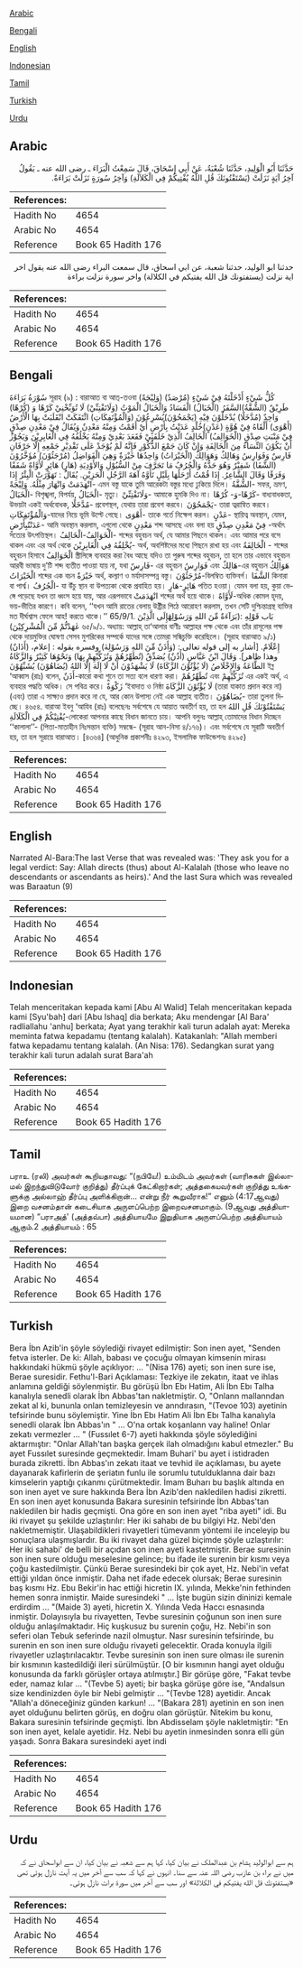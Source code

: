 [Arabic](#arabic)

[Bengali](#bengali)

[English](#english)

[Indonesian](#indonesian)

[Tamil](#tamil)

[Turkish](#turkish)

[Urdu](#urdu)

## Arabic


<div dir="rtl" lang="ar" style={{fontSize:'larger',backgroundColor:'#f8f9fa',padding:20}}>
حَدَّثَنَا أَبُو الْوَلِيدِ، حَدَّثَنَا شُعْبَةُ، عَنْ أَبِي إِسْحَاقَ، قَالَ سَمِعْتُ الْبَرَاءَ ـ رضى الله عنه ـ يَقُولُ آخِرُ آيَةٍ نَزَلَتْ ‏(‏يَسْتَفْتُونَكَ قُلِ اللَّهُ يُفْتِيكُمْ فِي الْكَلاَلَةِ‏)‏ وَآخِرُ سُورَةٍ نَزَلَتْ بَرَاءَةٌ‏.‏
</div>
<div style={{backgroundColor:'#f8f9fa',padding:20, marginBottom: 10}}><table> <thead> <tr> <th>References:</th> <th></th> </tr> </thead> <tbody><tr><td>Hadith No</td><td>4654</td></tr><tr><td>Arabic No</td><td>4654</td></tr><tr><td>Reference</td><td>Book 65 Hadith 176</td></tr></tbody></table></div>


<div dir="rtl" lang="ar" style={{fontSize:'larger',backgroundColor:'#f8f9fa',padding:20}}>
حدثنا ابو الوليد، حدثنا شعبة، عن ابي اسحاق، قال سمعت البراء رضى الله عنه يقول اخر اية نزلت (يستفتونك قل الله يفتيكم في الكلالة) واخر سورة نزلت براءة
</div>
<div style={{backgroundColor:'#f8f9fa',padding:20, marginBottom: 10}}><table> <thead> <tr> <th>References:</th> <th></th> </tr> </thead> <tbody><tr><td>Hadith No</td><td>4654</td></tr><tr><td>Arabic No</td><td>4654</td></tr><tr><td>Reference</td><td>Book 65 Hadith 176</td></tr></tbody></table></div>

## Bengali


<div dir="ltr" lang="bn" style={{fontSize:'larger',backgroundColor:'#f8f9fa',padding:20}}>
سُوْرَةُ بَرَاءَةَ সূরাহ (৯) : বারাআত বা আত্-তওবা (وَلِيْجَةً) كُلُّ شَيْءٍ أَدْخَلْتَهُ فِيْ شَيْءٍ (مُرْصَدٌ) طَرِيْقٌ (الشُّقَّةُ)السَّفَرُ (الْخَبَالُ) الْفَسَادُ وَالْخَبَالُ الْمَوْتُ (وَلَاتَفْتِنِّيْ) لَا تُوَبِّخْنِيْ كَرْهًا وَ (كُرْهًا) وَاحِدٌ (مُدَّخَلًا) يُدْخَلُوْنَ فِيْهِ (يَجْمَحُوْنَ)يُسْرِعُوْنَ (وَالْمُؤْتَفِكَاتِ) ائْتَفَكَتْ انْقَلَبَتْ بِهَا الْأَرْضُ (أَهْوَى) أَلْقَاهُ فِيْ هُوَّةٍ (عَدْنٍ)خُلْدٍ عَدَنْتُ بِأَرْضٍ أَيْ أَقَمْتُ وَمِنْهُ مَعْدِنٌ وَيُقَالُ فِيْ مَعْدِنِ صِدْقٍ فِيْ مَنْبَتِ صِدْقٍ (الْخَوَالِفُ) الْخَالِفُ الَّذِيْ خَلَفَنِيْ فَقَعَدَ بَعْدِيْ وَمِنْهُ يَخْلُفُهُ فِي الْغَابِرِيْنَ وَيَجُوْزُ أَنْ يَكُوْنَ النِّسَاءُ مِنَ الْخَالِفَةِ وَإِنْ كَانَ جَمْعَ الذُّكُوْرِ فَإِنَّهُ لَمْ يُوْجَدْ عَلَى تَقْدِيْرِ جَمْعِهِ إِلَّا حَرْفَانِ فَارِسٌ وَفَوَارِسُ وَهَالِكٌ وَهَوَالِكُ (الْخَيْرَاتُ) وَاحِدُهَا خَيْرَةٌ وَهِيَ الْفَوَاضِلُ (مُرْجَئُوْنَ) مُؤَخَّرُوْنَ (الشَّفَا) شَفِيْرٌ وَهُوَ حَدُّهُ وَالْجُرُفُ مَا تَجَرَّفَ مِنْ السُّيُوْلِ وَالأَوْدِيَةِ (هَارٍ) هَائِرٍ لَأَوَّاهٌ شَفَقًا وَفَرَقًا وَقَالَ الشَّاعِرُ. إِذَا قُمْتُ أَرْحَلُهَا بِلَيْلٍ تَأَوَّهُ آهَةَ الرَّجُلِ الْحَزِيْنِ. يُقَالُ : تَهَوَّرَتْ الْبِئْرُ إِذَا انْهَدَمَتْ وَانْهَارَ مِثْلُهُ. وَلِيْجَةً- এমন বস্তু যাকে তুমি আরেকটা বস্তুর মধ্যে ঢুকিয়ে দিলে। الشُّقَّةُ- সফর, ভ্রমণ, الْخَبَالُ- বিশৃঙ্খলা, বিপর্যয়, الْخَبَالُ- মৃত্যু। وَلَاتَفْتِنِّيْ- আমাকে হুমকি দিও না। كَرْهًا-وَ- كُرْهًا- বাধ্যবাধকতা, উভয়টা একই অর্থবোধক, مُدَّخَلًا- প্রবেশস্থল, যেথায় তারা প্রবেশ করবে। يَجْمَحُوْنَ- তারা ত্বরান্বিত করবে। وَالْمُؤْتَفِكَاتِ-যাদের নিয়ে ভূমি উল্টে গেছে। أَهْوَى- তাকে গর্তে নিক্ষেপ করল। عَدْنٍ- স্থায়িত্ব অবস্থান, যেমন, عَدَنْتُبِأَرْضٍ- আমি অবস্থান করলাম, এগুলো থেকে مَعْدِنٍ শব্দ আসছে এবং বলা হয় فِيْ مَعْدِنِ صِدْقٍ -অর্থাৎ সত্যের উৎপত্তিস্থল। الْخَوَالِفُ-الْخَالِفُ- শব্দের বহুবচন অর্থ, যে আমার পিছনে থাকল। এবং আমার পরে বসে থাকল এবং এর অর্থ থেকে يُخْلِفُهُ فِي الْغَابِرِيْنَ- অর্থ, অবশিষ্টদের মধ্যে পিছনে রাখা হয় এবং الْخَالِفَةُ - শব্দের বহুবচন হিসাবে الْخَوَالِفُ স্ত্রীলিঙ্গে ব্যবহার করা বৈধ আছে যদিও তা পুরুষ শব্দের বহুবচন, তা হলে তার এভাবে বহুবচন আরবী ভাষায় দু’টি শব্দ ব্যতীত পাওয়া যায় না, যথা فَارِسٌ- এর বহুবচন فَوَارِسُ এবং هَالِكٌ-এর বহুবচন هَوَالِكُ الْخَيْرَاتُ শব্দের এক বচন خَيْرَةٌ অর্থ, কল্যাণ ও মর্যাদাসম্পন্ন বস্তু। مُرْجَئُوْنَ-বিলম্বিত ব্যক্তিবর্গ। الشَّفَا কিনারা বা পার্শ্ব। الْجُرُفُ- যা উঁচু স্থান বা উপত্যকা থেকে প্রবাহিত হয়। هَائِرٍ-هَارٍ পতিত হওয়া। যেমন বলা হয়, কুয়া ভেঙ্গে পড়েছে যখন তা ধ্বংস হয়ে যায়, আর এরূপভাবে انْهَدَمَتْ শব্দের অর্থ হয়ে থাকে। لَأَوَّاهٌ-অধিক কোমল হৃদয়, ভয়-ভীতির কারণে। কবি বলেন, ‘‘যখন আমি রাতের বেলায় উষ্ট্রীর পিঠে আরোহণ করলাম, তখন সেটি দুশ্চিন্তাগ্রস্থ ব্যক্তির মত দীর্ঘশ্বাস ফেলে আহ! করতে থাকে।’’ 65/9/1. بَاب قَوْلِهِ :(بَرَآءَةٌ مِّنَ اللهِ وَرَسُوْلِهٰٓإِلَى الَّذِيْنَ عٰهَدْتُّمْ مِّنَ الْمُشْرِكِيْنَ) ৬৫/৯/১. অধ্যায়: আল্লাহ্ তা‘আলার বাণীঃ আল্লাহর পক্ষ থেকে এবং তাঁর রাসূলের পক্ষ থেকে দায়মুক্তির ঘোষণা সেসব মুশরিকের সম্পর্কে যাদের সঙ্গে তোমরা সন্ধিচুক্তি করেছিলে। (সূরাহ বারাআত ৯/১) (أَذَانٌ) إِعْلَامٌ. [أشار به إلى قوله تعالى : (وَأَذَنٌ مِّنَ اللهِ وَرَسُوْلِهٰ) وفسره بقوله : إعلام، وهذا ظاهر]. وَقَالَ ابْنُ عَبَّاسٍ (أُذُنٌ) يُصَدِّقُ (تُطَهِّرُهُمْ وَتُزَكِّيْهِمْ بِهَا) وَنَحْوُهَا كَثِيْرٌ وَالزَّكَاةُ الطَّاعَةُ وَالإِخْلَاصُ (لَا يُؤْتُوْنَ الزَّكَاةَ) لَا يَشْهَدُوْنَ أَنْ لَا إِلَهَ إِلَّا اللهُ (يُضَاهُوْنَ) يُشَبِّهُوْنَ ইব্ন ‘আব্বাস (রাঃ) বলেন, أَذَنٌ-কারো কথা শুনে তা সত্য বলে ধারণা করা। تُطَهِّرُهُمْ এবং تُزَكِّيْهِمْ এর একই অর্থ, এ ব্যবহার পদ্ধতি অধিক। সে পবিত্র করে। زَكْوَةٌ ‘ইবাদাত ও নিষ্ঠা لَا يُؤْتُوْنَ الزَّكَاةَ (তারা যাকাত প্রদান করে না) (এবং) তারা এ সাক্ষ্যও প্রদান করে না যে, আর কোন উপাস্য নেই এক আল্লাহ ব্যতীত। يُضَاهُوْنَ- তারা তুলনা দিচ্ছে। ৪৬৫৪. বারাআ ইবনু ‘আযিব (রাঃ) বলেছেনঃ সর্বশেষে যে আয়াত অবতীর্ণ হয়, তা হল يَسْتَفْتُوْنَكَ قُلِ اللهُ يُفْتِيْكُمْ فِي الْكَلَالَةِ-লোকেরা আপনার কাছে বিধান জানতে চায়। আপনি বলুনঃ আল্লাহ্ তোমাদের বিধান দিচ্ছেন ‘‘কালালা’’- (পিতা-মাতাহীন নিঃসন্তান ব্যক্তি) সম্বন্ধে- (সূরাহ আন-নিসা ৪/১৭৬)। এবং সর্বশেষে যে সূরাটি অবতীর্ণ হয়, তা হল সূরায়ে বারাআত। [৪৩৬৪] (আধুনিক প্রকাশনীঃ ৪২৯৩, ইসলামিক ফাউন্ডেশনঃ ৪২৯৫)
</div>
<div style={{backgroundColor:'#f8f9fa',padding:20, marginBottom: 10}}><table> <thead> <tr> <th>References:</th> <th></th> </tr> </thead> <tbody><tr><td>Hadith No</td><td>4654</td></tr><tr><td>Arabic No</td><td>4654</td></tr><tr><td>Reference</td><td>Book 65 Hadith 176</td></tr></tbody></table></div>

## English


<div dir="ltr" lang="en" style={{fontSize:'larger',backgroundColor:'#f8f9fa',padding:20}}>
Narrated Al-Bara:The last Verse that was revealed was: 'They ask you for a legal verdict: Say: Allah directs (thus) about Al-Kalalah (those who leave no descendants or ascendants as heirs).' And the last Sura which was revealed was Baraatun (9)
</div>
<div style={{backgroundColor:'#f8f9fa',padding:20, marginBottom: 10}}><table> <thead> <tr> <th>References:</th> <th></th> </tr> </thead> <tbody><tr><td>Hadith No</td><td>4654</td></tr><tr><td>Arabic No</td><td>4654</td></tr><tr><td>Reference</td><td>Book 65 Hadith 176</td></tr></tbody></table></div>

## Indonesian


<div dir="ltr" lang="id" style={{fontSize:'larger',backgroundColor:'#f8f9fa',padding:20}}>
Telah menceritakan kepada kami [Abu Al Walid] Telah menceritakan kepada kami [Syu'bah] dari [Abu Ishaq] dia berkata; Aku mendengar [Al Bara' radliallahu 'anhu] berkata; Ayat yang terakhir kali turun adalah ayat: Mereka meminta fatwa kepadamu (tentang kalalah). Katakanlah: "Allah memberi fatwa kepadamu tentang kalalah. (An Nisa: 176). Sedangkan surat yang terakhir kali turun adalah surat Bara'ah
</div>
<div style={{backgroundColor:'#f8f9fa',padding:20, marginBottom: 10}}><table> <thead> <tr> <th>References:</th> <th></th> </tr> </thead> <tbody><tr><td>Hadith No</td><td>4654</td></tr><tr><td>Arabic No</td><td>4654</td></tr><tr><td>Reference</td><td>Book 65 Hadith 176</td></tr></tbody></table></div>

## Tamil


<div dir="ltr" lang="ta" style={{fontSize:'larger',backgroundColor:'#f8f9fa',padding:20}}>
பராஉ (ரலி) அவர்கள் கூறியதாவது: “(நபியே!) உம்மிடம் அவர்கள் (வாரிசுகள் இல்லாமல் இறந்துவிடுவோர் குறித்து) தீர்ப்புக் கேட்கிறார்கள்; அத்தகையவர்கள் குறித்து உங்களுக்கு அல்லாஹ் தீர்ப்பு அளிக்கிறான்... என்று நீர் கூறுவீராக!” எனும் (4:17ஆவது) இறை வசனம்தான் கடைசியாக அருளப்பெற்ற இறைவசனமாகும். (9ஆவது அத்தியாயமான) “பராஅத்' (அத்தவ்பா) அத்தியாயமே இறுதியாக அருளப்பெற்ற அத்தியாயம் ஆகும்.2 அத்தியாயம் : 65
</div>
<div style={{backgroundColor:'#f8f9fa',padding:20, marginBottom: 10}}><table> <thead> <tr> <th>References:</th> <th></th> </tr> </thead> <tbody><tr><td>Hadith No</td><td>4654</td></tr><tr><td>Arabic No</td><td>4654</td></tr><tr><td>Reference</td><td>Book 65 Hadith 176</td></tr></tbody></table></div>

## Turkish


<div dir="ltr" lang="tr" style={{fontSize:'larger',backgroundColor:'#f8f9fa',padding:20}}>
Bera İbn Azib'in şöyle söylediği rivayet edilmiştir: Son inen ayet, "Senden fetva isterler. De ki: Allah, babası ve çocuğu olmayan kimsenin mirası hakkındaki hükmü şöyle açıklıyor: ... "(Nisa 176) ayeti; son inen sure ise, Berae suresidir. Fethu'l-Bari Açıklaması: Tezkiye ile zekatın, itaat ve ihlas anlamına geldiği söylenmiştir. Bu görüşü İbn Ebı Hatim, Ali İbn Ebı Talha kanalıyla senedli olarak İbn Abbas'tan nakletmiştir. O, "Onlann mallanndan zekat al ki, bununla onlan temizleyesin ve anndırasın, "(Tevoe 103) ayetinin tefsirinde bunu söylemiştir. Yine İbn Ebı Hatim Ali İbn Ebı Talha kanalıyla senedli olarak İbn Abbas'ın " ... O'na ortak koşanlann vay haline! Onlar zekatı vermezler ... " (Fussılet 6-7) ayeti hakkında şöyle söylediğini aktarmıştır: "Onlar Allah'tan başka gerçek ilah olmadığını kabul etmezler." Bu ayet Fussılet suresinde geçmektedir. İmam Buhari' bu ayet i istidraden burada zikretti. İbn Abbas'ın zekatı itaat ve tevhid ile açıklaması, bu ayete dayanarak kafirlerin de şeriatın funlu ile sorumlu tutulduklanna dair bazı kimselerin yaptığı çıkanmı çürütmektedir. İmam Buharı bu başlık altında en son inen ayet ve sure hakkında Bera İbn Azib'den nakledilen hadisi zikretti. En son inen ayet konusunda Bakara suresinin tefsirinde İbn Abbas'tan nakledilen bir hadis geçmişti. Ona göre en son inen ayet "riba ayeti" idi. Bu iki rivayet şu şekilde uzlaştırılır: Her iki sahabı de bu bilgiyi Hz. Nebi'den nakletmemiştir. Ulaşabildikleri rivayetleri tümevanm yöntemi ile inceleyip bu sonuçlara ulaşmışlardır. Bu iki rivayet daha güzel biçimde şöyle uzlaştırılır: Her iki sahabi' de belli bir açıdan son inen ayeti kastetmiştir. Berae suresinin son inen sure olduğu meselesine gelince; bu ifade ile surenin bir kısmı veya çoğu kastedilmiştir. Çünkü Berae suresindeki bir çok ayet, Hz. Nebi'in vefat ettiği yıldan önce inmiştir. Daha net ifade edecek olursak; Berae suresinin baş kısmı Hz. Ebu Bekir'in hac ettiği hicretin IX. yılında, Mekke'nin fethinden hemen sonra inmiştir. Maide suresindeki " ... İşte bugün sizin dininizi kemale erdirdim ... "(Maide 3) ayeti, hicretin X. Yılında Veda Haccı esnasında inmiştir. Dolayısıyla bu rivayetten, Tevbe suresinin çoğunun son inen sure olduğu anlaşılmaktadır. Hiç kuşkusuz bu surenin çoğu, Hz. Nebi'in son seferi olan Tebuk seferinde nazil olmuştur. Nasr suresinin tefsirinde, bu surenin en son inen sure olduğu rivayeti gelecektir. Orada konuyla ilgili rivayetler uzlaştırılacaktır. Tevbe suresinin son inen sure olması ile surenin bir kısmının kastedildiği ileri sürülmüştür. [O bir kısmının hangi ayet olduğu konusunda da farklı görüşler ortaya atılmıştır.] Bir görüşe göre, "Fakat tevbe eder, namaz kılar ... "(Tevbe 5) ayeti; bir başka görüşe göre ise, "Andalsun size kendinizden öyle bir Nebi gelmiştir ... "(Tevbe 128) ayetidir. Ancak "Allah'a döneceğiniz günden karkun! ... "(Bakara 281) ayetinin en son inen ayet olduğunu belirten görüş, en doğru olan görüştür. Nitekim bu konu, Bakara suresinin tefsirinde geçmişti. İbn Abdisselam şöyle nakletmiştir: "En son inen ayet, kelale ayetidir. Hz. Nebi bu ayetin inmesinden sonra elli gün yaşadı. Sonra Bakara suresindeki ayet indi
</div>
<div style={{backgroundColor:'#f8f9fa',padding:20, marginBottom: 10}}><table> <thead> <tr> <th>References:</th> <th></th> </tr> </thead> <tbody><tr><td>Hadith No</td><td>4654</td></tr><tr><td>Arabic No</td><td>4654</td></tr><tr><td>Reference</td><td>Book 65 Hadith 176</td></tr></tbody></table></div>

## Urdu


<div dir="rtl" lang="ur" style={{fontSize:'larger',backgroundColor:'#f8f9fa',padding:20}}>
ہم سے ابوالولید ہشام بن عبدالملک نے بیان کیا، کہا ہم سے شعبہ نے بیان کیا، ان سے ابواسحاق نے کہ میں نے براء بن عازب رضی اللہ عنہ سے سنا۔ انہوں نے کہا کہ سب سے آخر میں یہ آیت نازل ہوئی تھی «يستفتونك قل الله يفتيكم في الكلالة‏» اور سب سے آخر میں سورۃ برات نازل ہوئی۔
</div>
<div style={{backgroundColor:'#f8f9fa',padding:20, marginBottom: 10}}><table> <thead> <tr> <th>References:</th> <th></th> </tr> </thead> <tbody><tr><td>Hadith No</td><td>4654</td></tr><tr><td>Arabic No</td><td>4654</td></tr><tr><td>Reference</td><td>Book 65 Hadith 176</td></tr></tbody></table></div>